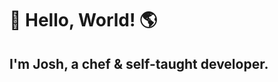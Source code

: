 # 👋 Hello, World! 🌎
## I'm Josh, a chef & self-taught developer.
<!-- I'm actively progressing through [roadmap.sh Full-Stack Developer roadmap](https://roadmap.sh/full-stack).  
HTML
CSS
JS
npm
Git
Tailwind
React
node.js
Python
SwiftUI
Solidity
Rust
I'm currently progressing through:
CS50X - Introduction to Computer Science 👨‍💻
CS50P - Introduction to Programming with Python 🐍
CS50W - Web Programming with Python and JavaScript 🕸️
-->
